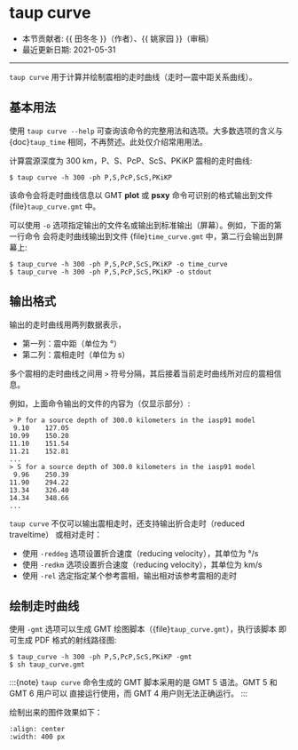 # taup curve

- 本节贡献者: {{ 田冬冬 }}（作者）、{{ 姚家园 }}（审稿）
- 最近更新日期: 2021-05-31

---

`taup curve` 用于计算并绘制震相的走时曲线（走时—震中距关系曲线）。

## 基本用法

使用 `taup curve --help` 可查询该命令的完整用法和选项。大多数选项的含义与
{doc}`taup_time` 相同，不再赘述。此处仅介绍常用用法。

计算震源深度为 300 km，P、S、PcP、ScS、PKiKP 震相的走时曲线:

```
$ taup curve -h 300 -ph P,S,PcP,ScS,PKiKP
```

该命令会将走时曲线信息以 GMT **plot** 或 **psxy** 命令可识别的格式输出到文件
{file}`taup_curve.gmt` 中。

可以使用 `-o` 选项指定输出的文件名或输出到标准输出（屏幕）。例如，下面的第一行命令
会将走时曲线输出到文件 {file}`time_curve.gmt` 中，第二行会输出到屏幕上:

```
$ taup_curve -h 300 -ph P,S,PcP,ScS,PKiKP -o time_curve
$ taup_curve -h 300 -ph P,S,PcP,ScS,PKiKP -o stdout
```

## 输出格式

输出的走时曲线用两列数据表示，

- 第一列：震中距（单位为 °）
- 第二列：震相走时（单位为 s）

多个震相的走时曲线之间用 `>` 符号分隔，其后接着当前走时曲线所对应的震相信息。

例如，上面命令输出的文件的内容为（仅显示部分）:

```
> P for a source depth of 300.0 kilometers in the iasp91 model
 9.10    127.05
10.99    150.20
11.10    151.54
11.21    152.81
...
> S for a source depth of 300.0 kilometers in the iasp91 model
 9.96    250.39
11.90    294.22
13.34    326.40
14.34    348.66
...
```

`taup curve` 不仅可以输出震相走时，还支持输出折合走时（reduced traveltime）
或相对走时：

- 使用 `-reddeg` 选项设置折合速度（reducing velocity），其单位为 °/s
- 使用 `-redkm` 选项设置折合速度（reducing velocity），其单位为 km/s
- 使用 `-rel` 选定指定某个参考震相，输出相对该参考震相的走时

## 绘制走时曲线

使用 `-gmt` 选项可以生成 GMT 绘图脚本（{file}`taup_curve.gmt`），执行该脚本
即可生成 PDF 格式的射线路径图:

```
$ taup_curve -h 300 -ph P,S,PcP,ScS,PKiKP -gmt
$ sh taup_curve.gmt
```

:::{note}
`taup curve` 命令生成的 GMT 脚本采用的是 GMT 5 语法。GMT 5 和 GMT 6 用户可以
直接运行使用，而 GMT 4 用户则无法正确运行。
:::

绘制出来的图件效果如下：

```{image} taup_curve.jpg
:align: center
:width: 400 px
```
